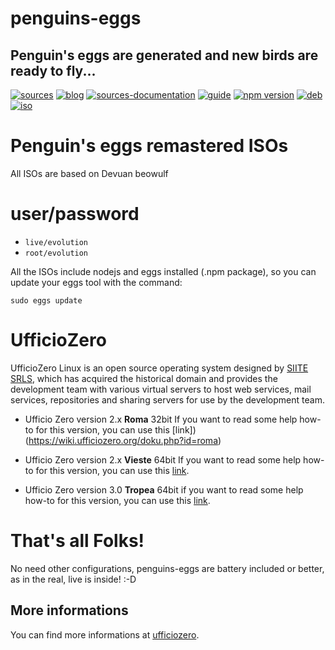 penguins-eggs
=============

## Penguin&#39;s eggs are generated and new birds are ready to fly...
[![sources](https://img.shields.io/badge/github-sources-blue)](https://github.com/pieroproietti/penguins-eggs)
[![blog](https://img.shields.io/badge/blog-penguin's%20eggs-blue)](https://penguins-eggs.net)
[![sources-documentation](https://img.shields.io/badge/sources-documentation-blue)](https://penguins-eggs.net/sources-documentation/index.html)
[![guide](https://img.shields.io/badge/guide-penguin's%20eggs-blue)](https://penguins-eggs.net/book/)
[![npm version](https://img.shields.io/npm/v/penguins-eggs.svg)](https://npmjs.org/package/penguins-eggs)
[![deb](https://img.shields.io/badge/deb-packages-orange)](https://sourceforge.net/projects/penguins-eggs/files/packages-deb)
[![iso](https://img.shields.io/badge/iso-images-orange)](https://sourceforge.net/projects/penguins-eggs/files/iso)


# Penguin's eggs remastered ISOs

All ISOs are based on Devuan beowulf

# user/password
* ```live/evolution```
* ```root/evolution```

All the ISOs include nodejs and eggs installed (.npm package), so you can update your eggs tool with the command:

```sudo eggs update```

# UfficioZero

UfficioZero Linux is an open source operating system designed by [SIITE SRLS](https://it.siite.it/), which has acquired the historical domain and provides the development team with various virtual servers to host web services, mail services, repositories and sharing servers for use by the development team.

* Ufficio Zero version 2.x **Roma** 32bit
If you want to read some help how-to for this version, you can use this [link])(https://wiki.ufficiozero.org/doku.php?id=roma)

* Ufficio Zero version 2.x **Vieste** 64bit
If you want to read some help how-to for this version, you can use this [link](https://wiki.ufficiozero.org/doku.php?id=vieste).

* Ufficio Zero version 3.0 **Tropea** 64bit
if you want to read some help how-to for this version, you can use this [link](https://wiki.ufficiozero.org/doku.php?id=tropea).

# That's all Folks!
No need other configurations, penguins-eggs are battery included or better, as in the real, live is inside! :-D

## More informations

You can find more informations at [ufficiozero](https://www.ufficiozero.org/).